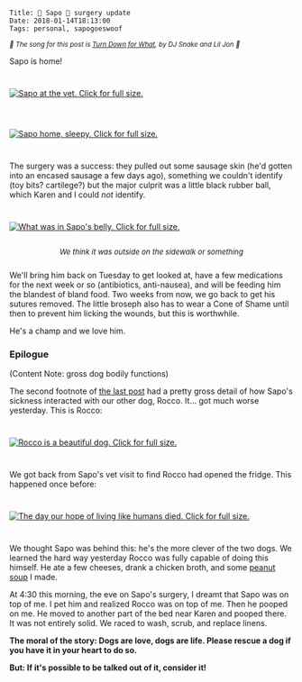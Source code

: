     Title: 🐸 Sapo 🐸 surgery update
    Date: 2018-01-14T18:13:00
    Tags: personal, sapogoeswoof

<small><em>🎵 The song for this post is [Turn Down for What][1], by DJ Snake and Lil Jon 🎵</em></small>

Sapo is home!

<div class="caption-img-block" style="margin: 25px auto">
  <a href="/img/2018/1/sapo_cone.jpg" target="blank">
  <img src="/img/2018/1/sapo_cone_THUMB.jpg" alt="Sapo at the vet. Click for full size." style="margin: 15px auto;" />
  </a>
</div>

<div class="caption-img-block" style="margin: 25px auto">
<a href="/img/2018/1/sleepy_cone_sapo.jpg" target="blank">
<img src="/img/2018/1/sleepy_cone_sapo_THUMB.jpg" alt="Sapo home, sleepy. Click for full size." style="margin: 15px auto;" /></a>
</div>

The surgery was a success: they pulled out some sausage skin (he'd gotten into
an encased sausage a few days ago), something we couldn't identify (toy bits?
cartilege?) but the major culprit was a little black rubber ball, which Karen
and I could _not_ identify.

<div class="caption-img-block" style="margin: 25px auto">
  <a href="/img/2018/1/ball.jpg" target="blank">
  <img src="/img/2018/1/ball_THUMB.jpg" alt="What was in Sapo's belly. Click for full size." style="margin: 15px auto;" /></a>
  <p style="font-style: italic; text-align: center; font-size: small">We think it was outside on the sidewalk or something</p>
</div>

We'll bring him back on Tuesday to get looked at, have a few medications for the
next week or so (antibiotics, anti-nausea), and will be feeding him the blandest
of bland food. Two weeks from now, we go back to get his sutures removed. The
little broseph also has to wear a Cone of Shame until then to prevent him
licking the wounds, but this is worthwhile.

He's a champ and we love him.

<h3 id="epilogue">Epilogue</h3>

(Content Note: gross dog bodily functions)

The second footnote of [the last post][2] had a pretty gross detail of how
Sapo's sickness interacted with our other dog, Rocco. It... got much worse
yesterday. This is Rocco:

<div class="caption-img-block" style="margin: 25px auto">
  <a href="/img/2018/1/rocco.jpg" target="blank">
  <img src="/img/2018/1/rocco_THUMB.jpg" alt="Rocco is a beautiful dog. Click for full size." style="margin: 15px auto;" /></a>
</div>

We got back from Sapo's vet visit to find Rocco had opened the fridge. This
happened once before:

<div class="caption-img-block" style="margin: 25px auto">
  <a href="/img/2018/1/REVELATIONS.jpg" target="blank">
  <img src="/img/2018/1/REVELATIONS_THUMB.jpg" alt="The day our hope of living like humans died. Click for full size." style="margin: 15px auto;" /></a>
</div>

We thought Sapo was behind this: he's the more clever of the two dogs. We
learned the hard way yesterday Rocco was fully capable of doing this himself. He
ate a few cheeses, drank a chicken broth, and some [peanut soup][3] I made.

At 4:30 this morning, the eve on Sapo's surgery, I dreamt that Sapo was on top
of me. I pet him and realized Rocco was on top of me. Then he pooped on me. He
moved to another part of the bed near Karen and pooped there. It was not
entirely solid. We raced to wash, scrub, and replace linens.

**The moral of the story: Dogs are love, dogs are life. Please rescue a dog if
you have it in your heart to do so.**

**But: If it's possible to be talked out of it, consider it!**

   [1]: https://www.youtube.com/watch?v=HMUDVMiITOU
   [2]: /2018/01/sapo-going-into-surgery.html
   [3]: https://www.epicurious.com/recipes/food/views/Spicy-Peanut-Soup-with-Chicken-240749
